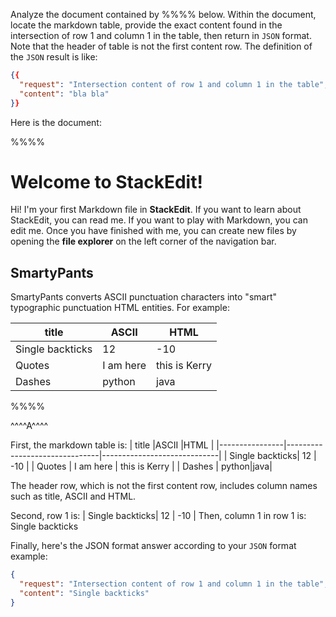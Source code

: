 Analyze the document contained by %%%% below. Within the document, locate the markdown table, provide the exact content found in the intersection of row 1 and column 1 in the table, then return in `JSON` format. Note that the header of table is not the first content row. The definition of the `JSON` result is like:
```json
{{
  "request": "Intersection content of row 1 and column 1 in the table",
  "content": "bla bla"
}}
```

Here is the document:

%%%%
# Welcome to StackEdit!

Hi! I'm your first Markdown file in **StackEdit**. If you want to learn about StackEdit, you can read me. If you want to play with Markdown, you can edit me. Once you have finished with me, you can create new files by opening the **file explorer** on the left corner of the navigation bar.

## SmartyPants

SmartyPants converts ASCII punctuation characters into "smart" typographic punctuation HTML entities. For example:

|        title        |ASCII                          |HTML                         |
|----------------|-------------------------------|-----------------------------|
| Single backticks| 12          | -10          |
| Quotes          | I am here            | this is Kerry            |
| Dashes          | python|java|

%%%%


^^^^A^^^^

First, the markdown table is:
|        title        |ASCII                          |HTML                         |
|----------------|-------------------------------|-----------------------------|
| Single backticks| 12          | -10          |
| Quotes          | I am here            | this is Kerry            |
| Dashes          | python|java|

The header row, which is not the first content row, includes column names such as title, ASCII and HTML.

Second, row 1 is:
| Single backticks| 12          | -10          |
Then, column 1 in row 1 is: 
Single backticks

Finally, here's the JSON format answer according to your `JSON` format example:
```json
{
  "request": "Intersection content of row 1 and column 1 in the table",
  "content": "Single backticks"
}
```
